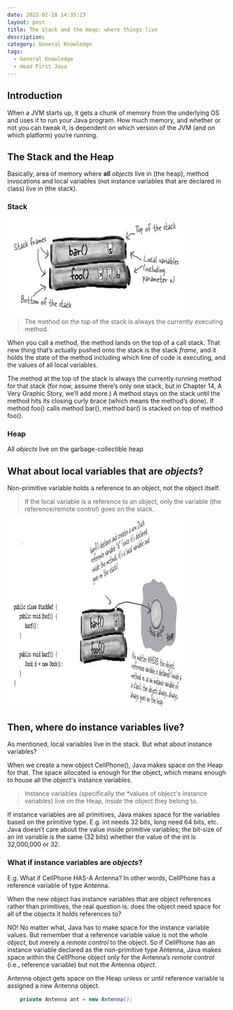 ```yaml
---
date: 2022-02-18 14:35:23
layout: post
title: The Stack and the Heap: where things live
description:
category: General Knowledge
tags:
  - General Knowledge
  - Head First Java
---
```

## Introduction
When a JVM starts up, it gets
a chunk of memory from the underlying OS and uses it to run your Java
program. How much memory, and whether or not you can tweak it, is
dependent on which version of the JVM (and on which platform) you’re
running.

## The Stack and the Heap

Basically, area of memory where **all** *objects* live in
(the heap), method invocations and local variables (not instance 
variables that are declared in class) live in
(the stack).

### Stack

<img src="/assets/images/posts/General_Knowledge/12_stack1.png" title="제목" alt="아무거나" width="400"/> 

>The method on the top of the stack is always the currently executing
method.

When you call a method, the method lands on the top of a call stack. That
new thing that’s actually pushed onto the stack is the stack *frame*, and it holds
the state of the method including which line of code is executing, and the
values of all local variables.

The method at the top of the stack is always the currently running method for
that stack (for now, assume there’s only one stack, but in Chapter 14, A Very
Graphic Story, we’ll add more.) A method stays on the stack until the
method hits its closing curly brace (which means the method’s done). If
method foo() calls method bar(), method bar() is stacked on top of method
foo().


### Heap
All *objects* live on the garbage-collectible heap

## What about local variables that are *objects*?
Non-primitive variable holds a reference to an object, not the
object itself.

>If the local variable is a
reference to an object, only the variable (the reference/remote control)
goes on the stack.

<img src="/assets/images/posts/General_Knowledge/13_stack2.png" title="제목" alt="아무거나" width="400"/> 

## Then, where do instance variables live?

As mentioned, local variables live in the stack. But what about
instance variables?

When we create a new object CellPhone(), Java makes space on the
Heap for that. The space allocated is enough for the object,
which means enough to house all the object's instance variables.

> Instance variables (specifically the *values of object's instance variables) live on the Heap, *inside* the object they belong to.

If instance variables are all primitives, Java makes space for the
variables based on the primitive type. E.g. int needs 32 bits,
long need 64 bits, etc. Java doesn’t care about the value inside primitive variables; the
bit-size of an int variable is the same (32 bits) whether the value of the int is
32,000,000 or 32.

### What if instance variables are *objects*?

E.g. What if CellPhone HAS-A
Antenna? In other words, CellPhone has a reference variable of type
Antenna.

When the new object has instance variables that are object references rather
than primitives, the real question is: does the object need space for all of the
objects it holds references to? 

NO! No matter what,
Java has to make space for the instance variable values. But remember that a
reference variable value is not the whole *object*, but merely a *remote control*
to the object. So if CellPhone has an instance variable declared as the non-primitive type Antenna, Java makes space within the CellPhone object only
for the Antenna’s *remote control* (i.e., reference variable) but not the
Antenna *object*.

Antenna object gets space on the Heap unless or until reference
variable is assigned a new Antenna object.

```java
    private Antenna ant = new Antenna();
```











